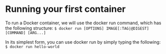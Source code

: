 # Running your first container
To run a Docker container, we will use the docker run command, which has the
following structure:
`$ docker run [OPTIONS] IMAGE[:TAG|@DIGEST] [COMMAND] [ARG...]`

In its simplest form, you can use docker run by simply typing the following:
`$ docker run hello-world`
